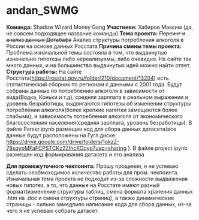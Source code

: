 # andan_SWMG
**Команда:** Shadow Wizard Money Gang
**Участники:** Хабиров Максим (да, не совсем подходящее название команды)
**Тема проекта:** ~~Парсинг и анализ данных Дотабафа~~ Анализ структуры потребления алкоголя в России на основе данных Росстата
**Причина смены темы проекта:** Проблема изначальной темы состояла в том, что выдвинутые изначально гипотезы либо нереализуемы, либо очевидно. На сайте так много данных, и на большинство выдвинутых идей можно найти ответ.
**Структура работы:** На сайте Росстата(https://rosstat.gov.ru/folder/210/document/13204) есть статистический сборник по регионам с данными с 2001 года. Будут собраны данные по потреблению алкоголя в зависимости от вида(Водка, Коньки и т.д), средняя зарплата в реальном выражении и уровень безработицы, выдвигаются гипотезы об изменении структуры потреблении алкоголя(более крепкие напитки замещаются более слабыми), и зависимость потребления алкоголя от экономического благосостояния населения(средняя зарплата, уровень безработицы). 
В файле Parser.ipynb размещен код для сбора данных датасета(все данные будут расположены на Гугл диске: https://drive.google.com/drive/folders/1okzZ-78sqypMFaFCPSTCKz2ZIhcXOoyp?usp=sharing ). В файле project.ipynb размещен код формирования датасета и его анализа


**Для промежуточного чекпоинта:** Прошу прощения, я не успеваю сделать необмоходимое количество работы для пром. чекпоинта. Изначальная тема проекта не подходит из-за сложности выдвижения новых гипотез, а то, что данные на Росстате имеют разный формат(изменение структуры таблиц, смена формата хранения данных .htm на .doc и смена структуры страниц), а также динамические страницы - сильно замедлило написание кода для сбора данных, из-за чего я не успеваю собрать датасет.




